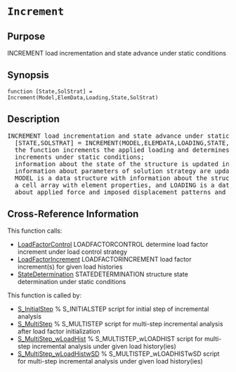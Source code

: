 
<!-- <a name="_top"></a>
<div><a href="../../../_index.md">Home</a> &gt;  <a href="#">latest</a> &gt; <a href="#">Analysis_Functions</a> &gt; <a href="_index.md">Static</a> &gt; Increment.m</div> -->

<!--<table width="100%"><tr><td align="left"><a href="../../../_index.md"><img alt="<" border="0" src="../../../left.png">&nbsp;Master index</a></td>
<td align="right"><a href="_index.md">Index for latest\Analysis_Functions\Static&nbsp;<img alt=">" border="0" src="../../../right.png"></a></td></tr></table>-->
# `Increment`
<!-- <h1>Increment
</h1> -->

## <a name="_name"></a>Purpose

<!-- <h2 id="purpose"><a name="_name"></a>Purpose</h2> -->

INCREMENT load incrementation and state advance under static conditions

<!-- <div class="box"><strong>INCREMENT load incrementation and state advance under static conditions</strong></div> -->

## <a name="_synopsis"></a>Synopsis

`function [State,SolStrat] = Increment(Model,ElemData,Loading,State,SolStrat)` 
## <a name="_description"></a>Description

<pre class="comment">INCREMENT load incrementation and state advance under static conditions
  [STATE,SOLSTRAT] = INCREMENT(MODEL,ELEMDATA,LOADING,STATE,SOLSTRAT)
  the function increments the applied loading and determines the corresponding displacement
  increments under static conditions;
  information about the state of the structure is updated in STATE and
  information about parameters of solution strategy are updated in SOLSTRAT;
  MODEL is a data structure with information about the structural model, ELEMDATA is
  a cell array with element properties, and LOADING is a data structure with information
  about applied force and imposed displacement patterns and corresponding load histories</pre>
<!-- <div class="fragment"><pre class="comment">INCREMENT load incrementation and state advance under static conditions
  [STATE,SOLSTRAT] = INCREMENT(MODEL,ELEMDATA,LOADING,STATE,SOLSTRAT)
  the function increments the applied loading and determines the corresponding displacement
  increments under static conditions;
  information about the state of the structure is updated in STATE and
  information about parameters of solution strategy are updated in SOLSTRAT;
  MODEL is a data structure with information about the structural model, ELEMDATA is
  a cell array with element properties, and LOADING is a data structure with information
  about applied force and imposed displacement patterns and corresponding load histories</pre></div> -->

<!-- crossreference -->
## <a name="_cross"></a>Cross-Reference Information

This function calls:
<ul style="list-style-image:url(../../../matlabicon.gif)">
<li><a href="LoadFactorControl" class="code" title="function SolStrat = LoadFactorControl (action,SolStrat,detKf,Pref,Ut,DUr)">LoadFactorControl</a>	LOADFACTORCONTROL determine load factor increment under load control strategy</li><li><a href="LoadFactorIncrement" class="code" title="function Dlam = LoadFactorIncrement (History,Time,Deltat)">LoadFactorIncrement</a>	LOADFACTORINCREMENT load factor increment(s) for given load histories</li><li><a href="StateDetermination" class="code" title="function State = StateDetermination (StifUpdt,Model,ElemData,State)">StateDetermination</a>	STATEDETERMINATION structure state determination under static conditions</li></ul>
This function is called by:
<ul style="list-style-image:url(../../../matlabicon.gif)">
<li><a href="../../../latest/Solution_Scripts/S_InitialStep.md" class="code" title="">S_InitialStep</a>	% S_INITIALSTEP script for initial step of incremental analysis</li><li><a href="../../../latest/Solution_Scripts/S_MultiStep.md" class="code" title="">S_MultiStep</a>	% S_MULTISTEP script for multi-step incremental analysis after load factor initialization</li><li><a href="../../../latest/Solution_Scripts/S_MultiStep_wLoadHist.md" class="code" title="">S_MultiStep_wLoadHist</a>	% S_MULTISTEP_wLOADHIST script for multi-step incremental analysis under given load history(ies)</li><li><a href="../../../latest/Solution_Scripts/S_MultiStep_wLoadHistwSD.md" class="code" title="">S_MultiStep_wLoadHistwSD</a>	% S_MULTISTEP_wLOADHISTwSD script for multi-step incremental analysis under given load history(ies)</li></ul>
<!-- crossreference -->




<!-- <hr><address>Generated on Thu 28-Jan-2021 18:22:44 by <strong><a href="http://www.artefact.tk/software/matlab/m2html/" title="Matlab Documentation in HTML">m2html</a></strong> &copy; 2005</address> -->